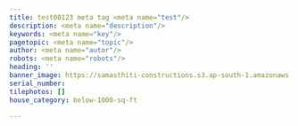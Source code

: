 ```yaml
---
title: test00123 meta tag <meta name="test"/>
description: <meta name="description"/>
keywords: <meta name="key"/>
pagetopic: <meta name="topic"/>
author: <meta name="autor"/>
robots: <meta name="robots"/>
heading: ''
banner_image: https://samasthiti-constructions.s3.ap-south-1.amazonaws.com/uploads/5038590.png
serial_number: 
tilephotos: []
house_category: below-1000-sq-ft

---
```

